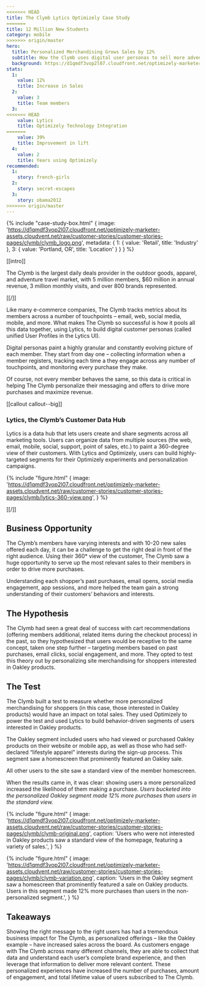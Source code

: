 ```yaml
---
<<<<<<< HEAD
title: The Clymb Lytics Optimizely Case Study
=======
title: 12 Million New Students
category: mobile
>>>>>>> origin/master
hero:
  title: Personalized Merchandising Grows Sales by 12%
  subtitle: How the Clymb uses digital user personas to sell more adventure gear
  background: https://d1qmdf3vop2l07.cloudfront.net/optimizely-marketer-assets.cloudvent.net/raw/customer-stories/customer-stories-pages/clymb/clymb-hero.jpg
stats:
  1:
    value: 12%
    title: Increase in Sales
  2:
    value: 3
    title: Team members
  3:
<<<<<<< HEAD
    value: Lytics
    title: Optimizely Technology Integration
=======
    value: 39%
    title: Improvement in lift
  4:
    value: 2
    title: Years using Optimizely
recommended:
  1:
    story: french-girls
  2:
    story: secret-escapes
  3:
    story: obama2012
>>>>>>> origin/master
---
```

{% include "case-study-box.html"
  {
    image: 'https://d1qmdf3vop2l07.cloudfront.net/optimizely-marketer-assets.cloudvent.net/raw/customer-stories/customer-stories-pages/clymb/clymb_logo.png',
    metadata: {
      1: {
        value: 'Retail',
        title: 'Industry'
      },
      3: {
        value: 'Portland, OR',
        title: 'Location'
      }
    }
  }
%}

[[intro]]

The Clymb is the largest daily deals provider in the outdoor goods, apparel, and adventure travel market, with 5 million members, $60 million in annual revenue, 3 million monthly visits, and over 800 brands represented.

[[/]]

Like many e-commerce companies, The Clymb tracks metrics about its members across a number of touchpoints – email, web, social media, mobile, and more. What makes The Clymb so successful is how it pools all this data together, using Lytics, to build digital customer personas (called unified User Profiles in the Lytics UI). 

Digital personas paint a highly granular and constantly evolving picture of each member. They start from day one – collecting information when a member registers, tracking each time a they engage across any number of touchpoints, and monitoring every purchase they make. 


Of course, not every member behaves the same, so this data is critical in helping The Clymb personalize their messaging and offers to drive more purchases and maximize revenue.

[[callout callout--big]]

### Lytics, the Clymb’s Customer Data Hub

Lytics is a data hub that lets users create and share segments across all marketing tools. Users can organize data from multiple sources (the web, email, mobile, social, support, point of sales, etc.) to paint a 360-degree view of their customers. With Lytics and Optimizely, users can build highly-targeted segments for their Optimizely experiments and personalization campaigns.  

{% include "figure.html"
  {
    image: 'https://d1qmdf3vop2l07.cloudfront.net/optimizely-marketer-assets.cloudvent.net/raw/customer-stories/customer-stories-pages/clymb/lytics-360-view.png',
  }
%}

[[/]]

## Business Opportunity

The Clymb’s members have varying interests and with 10-20 new sales offered each day, it can be a challenge to get the right deal in front of the right audience. Using their 360* view of the customer, The Clymb saw a huge opportunity to serve up the most relevant sales to their members in order to drive more purchases. 

Understanding each shopper’s past purchases, email opens, social media engagement, app sessions, and more helped the team gain a strong understanding of their customers’ behaviors and interests. 

## The Hypothesis

The Clymb had seen a great deal of success with cart recommendations (offering members additional, related items during the checkout process) in the past, so they hypothesized that users would be receptive to the same concept, taken one step further – targeting members based on past purchases, email clicks, social engagement, and more. They opted to test this theory out by personalizing site merchandising for shoppers interested in Oakley products. 

## The Test

The Clymb built a test to measure whether more personalized merchandising for shoppers (in this case, those interested in Oakley products) would have an impact on total sales. They used Optimizely to power the test and used Lytics to build behavior-driven segments of users interested in Oakley products. 

The Oakley segment included users who had viewed or purchased Oakley products on their website or mobile app, as well as those who had self-declared “lifestyle apparel” interests during the sign-up process. This segment saw a homescreen that prominently featured an Oakley sale. 

All other users to the site saw a standard view of the member homescreen. 

When the results came in, it was clear: showing users a more personalized increased the likelihood of them making a purchase. *Users bucketed into the personalized Oakley segment made 12% more purchases than users in the standard view.*


{% include "figure.html"
  {
    image: 'https://d1qmdf3vop2l07.cloudfront.net/optimizely-marketer-assets.cloudvent.net/raw/customer-stories/customer-stories-pages/clymb/clymb-original.png',
    caption: 'Users who were not interested in Oakley products saw a standard view of the homepage, featuring a variety of sales.',
  }
%}


{% include "figure.html"
  {
    image: 'https://d1qmdf3vop2l07.cloudfront.net/optimizely-marketer-assets.cloudvent.net/raw/customer-stories/customer-stories-pages/clymb/clymb-variation.png',
    caption: 'Users in the Oakley segment saw a homescreen that prominently featured a sale on Oakley products. Users in this segment made 12% more purchases than users in the non-personalized segment.',
  }
%}

## Takeaways

Showing the right message to the right users has had a tremendous business impact for The Clymb, as personalized offerings – like the Oakley example – have increased sales across the board. As customers engage with The Clymb across many different channels, they are able to collect that data and understand each user’s complete brand experience, and then leverage that information to deliver more relevant content. These personalized experiences have increased the number of purchases, amount of engagement, and total lifetime value of users subscribed to The Clymb. 
